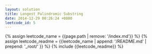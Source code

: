 ```yaml
---
layout: solution
title: Longest Palindromic Substring
date: 2014-12-29 00:26:24 +0800
leetcode_id: 5
---
```

{% assign leetcode_name = {{page.path | remove: '/index.md'}}  %}
{% assign leetcode_readme = {{leetcode_name | append: '/README.md' | prepend: '_root/' }}  %}
{% include {{leetcode_readme}} %}
